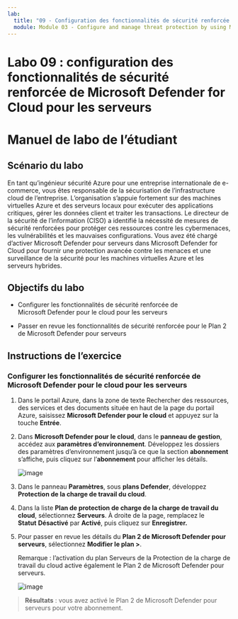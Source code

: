 ```yaml
---
lab:
  title: "09 - Configuration des fonctionnalités de sécurité renforcée de Microsoft\_Defender for Cloud pour les serveurs"
  module: Module 03 - Configure and manage threat protection by using Microsoft Defender for Cloud
---
```


# Labo 09 : configuration des fonctionnalités de sécurité renforcée de Microsoft Defender for Cloud pour les serveurs

# Manuel de labo de l’étudiant

## Scénario du labo

En tant qu’ingénieur sécurité Azure pour une entreprise internationale de e-commerce, vous êtes responsable de la sécurisation de l’infrastructure cloud de l’entreprise. L’organisation s’appuie fortement sur des machines virtuelles Azure et des serveurs locaux pour exécuter des applications critiques, gérer les données client et traiter les transactions. Le directeur de la sécurité de l’information (CISO) a identifié la nécessité de mesures de sécurité renforcées pour protéger ces ressources contre les cybermenaces, les vulnérabilités et les mauvaises configurations. Vous avez été chargé d’activer Microsoft Defender pour serveurs dans Microsoft Defender for Cloud pour fournir une protection avancée contre les menaces et une surveillance de la sécurité pour les machines virtuelles Azure et les serveurs hybrides.

## Objectifs du labo

- Configurer les fonctionnalités de sécurité renforcée de Microsoft Defender pour le cloud pour les serveurs
  
- Passer en revue les fonctionnalités de sécurité renforcée pour le Plan 2 de Microsoft Defender pour serveurs

## Instructions de l’exercice

### Configurer les fonctionnalités de sécurité renforcée de Microsoft Defender pour le cloud pour les serveurs

1. Dans le portail Azure, dans la zone de texte Rechercher des ressources, des services et des documents située en haut de la page du portail Azure, saisissez **Microsoft Defender pour le cloud** et appuyez sur la touche **Entrée**.

2. Dans **Microsoft Defender pour le cloud**, dans le **panneau de gestion**, accédez aux **paramètres d’environnement**. Développez les dossiers des paramètres d’environnement jusqu’à ce que la section **abonnement** s’affiche, puis cliquez sur l’**abonnement** pour afficher les détails.

   ![image](https://github.com/user-attachments/assets/3b25dd82-e09e-4f8a-b85e-c9bc6c4bd488)
   
3. Dans le panneau **Paramètres**, sous **plans Defender**, développez **Protection de la charge de travail du cloud**.

4. Dans la liste **Plan de protection de charge de la charge de travail du cloud**, sélectionnez **Serveurs**. À droite de la page, remplacez le **Statut** **Désactivé** par **Activé**, puis cliquez sur **Enregistrer.**

5. Pour passer en revue les détails du **Plan 2 de Microsoft Defender pour serveurs**, sélectionnez **Modifier le plan >**.

   Remarque : l’activation du plan Serveurs de la Protection de la charge de travail du cloud active également le Plan 2 de Microsoft Defender pour serveurs.
 
   ![image](https://github.com/user-attachments/assets/de434a75-345a-4023-83f1-fa53fcb5f288)
   
> **Résultats** : vous avez activé le Plan 2 de Microsoft Defender pour serveurs pour votre abonnement.

